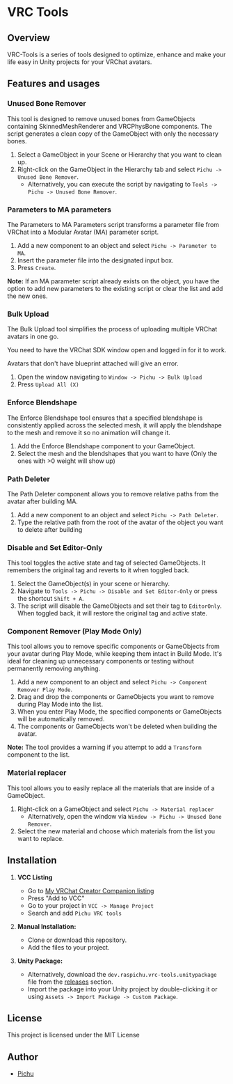 # VRC Tools

## Overview

VRC-Tools is a series of tools designed to optimize, enhance and make your life easy in Unity projects for your VRChat avatars.


## Features and usages

### Unused Bone Remover

This tool is designed to remove unused bones from GameObjects containing SkinnedMeshRenderer and VRCPhysBone components.
The script generates a clean copy of the GameObject with only the necessary bones.

1. Select a GameObject in your Scene or Hierarchy that you want to clean up.
2. Right-click on the GameObject in the Hierarchy tab and select `Pichu -> Unused Bone Remover`.
   - Alternatively, you can execute the script by navigating to `Tools -> Pichu -> Unused Bone Remover`.

### Parameters to MA parameters

The Parameters to MA Parameters script transforms a parameter file from VRChat into a Modular Avatar (MA) parameter script.

1. Add a new component to an object and select `Pichu -> Parameter to MA`.
2. Insert the parameter file into the designated input box.
3. Press `Create`.

**Note:** If an MA parameter script already exists on the object, you have the option to add new parameters to the existing script or clear the list and add the new ones.

### Bulk Upload

The Bulk Upload tool simplifies the process of uploading multiple VRChat avatars in one go.

You need to have the VRChat SDK window open and logged in for it to work.

Avatars that don't have blueprint attached will give an error.

1. Open the window navigating to `Window -> Pichu -> Bulk Upload`
2. Press `Upload All (X)`

### Enforce Blendshape
The Enforce Blendshape tool ensures that a specified blendshape is consistently applied across the selected mesh, it will apply the blendshape to the mesh and remove it so no animation will change it.

1. Add the Enforce Blendshape component to your GameObject.
2. Select the mesh and the blendshapes that you want to have (Only the ones with >0 weight will show up)

### Path Deleter
The Path Deleter component allows you to remove relative paths from the avatar after building MA.

1. Add a new component to an object and select `Pichu -> Path Deleter`.
2. Type the relative path from the root of the avatar of the object you want to delete after building

### Disable and Set Editor-Only

This tool toggles the active state and tag of selected GameObjects. It remembers the original tag and reverts to it when toggled back.

1. Select the GameObject(s) in your scene or hierarchy.
2. Navigate to `Tools -> Pichu -> Disable and Set Editor-Only` or press the shortcut `Shift + A`.
3. The script will disable the GameObjects and set their tag to `EditorOnly`. When toggled back, it will restore the original tag and active state.

### Component Remover (Play Mode Only)

This tool allows you to remove specific components or GameObjects from your avatar during Play Mode, while keeping them intact in Build Mode. It's ideal for cleaning up unnecessary components or testing without permanently removing anything.

1. Add a new component to an object and select `Pichu -> Component Remover Play Mode`.
2. Drag and drop the components or GameObjects you want to remove during Play Mode into the list.
3. When you enter Play Mode, the specified components or GameObjects will be automatically removed.
4. The components or GameObjects won't be deleted when building the avatar.

**Note:** The tool provides a warning if you attempt to add a `Transform` component to the list.

### Material replacer

This tool allows you to easily replace all the materials that are inside of a GameObject.
1. Right-click on a GameObject and select `Pichu -> Material replacer`
   - Alternatively, open the window via `Window -> Pichu -> Unused Bone Remover`.
2. Select the new material and choose which materials from the list you want to replace.

## Installation
1. **VCC Listing**
   - Go to [My VRChat Creator Companion listing](https://raspichu.github.io/vpm-listing/)
   - Press "Add to VCC"
   - Go to your project in `VCC -> Manage Project`
   - Search and add `Pichu VRC tools`
     
2. **Manual Installation:**
   - Clone or download this repository.
   - Add the files to your project.

3. **Unity Package:**
   - Alternatively, download the `dev.raspichu.vrc-tools.unitypackage` file from the [releases](https://github.com/raspichu/VRC-Tools/releases) section.
   - Import the package into your Unity project by double-clicking it or using `Assets -> Import Package -> Custom Package`.

## License

This project is licensed under the MIT License

## Author

- [Pichu](https://github.com/raspichu)
